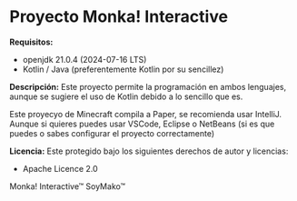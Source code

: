 # Proyecto Monka! Interactive

**Requisitos:**
- openjdk 21.0.4 (2024-07-16 LTS)
- Kotlin / Java (preferentemente Kotlin por su sencillez)

**Descripción:**
Este proyecto permite la programación en ambos lenguajes, aunque se sugiere el uso de Kotlin
debido a lo sencillo que es.

Este proyecyo de Minecraft compila a Paper, se recomienda usar IntelliJ.
Aunque si quieres puedes usar VSCode, Eclipse o NetBeans (si es que puedes o sabes configurar el proyecto correctamente)


**Licencia:**
Este protegido bajo los siguientes derechos de autor y licencias:
- Apache Licence 2.0

Monka! Interactive™
SoyMako™

